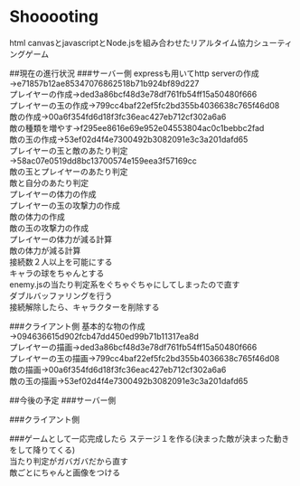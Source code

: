 # Shooooting
html canvasとjavascriptとNode.jsを組み合わせたリアルタイム協力シューティングゲーム  


##現在の進行状況
###サーバー側
expressも用いてhttp serverの作成→e71857b12ae85347076862518b71b924bf89d227  
プレイヤーの作成→ded3a86bcf48d3e78df761fb54ff15a50480f666  
プレイヤーの玉の作成→799cc4baf22ef5fc2bd355b4036638c765f46d08  
敵の作成→00a6f354fd6d18f3fc36eac427eb712cf302a6a6  
敵の種類を増やす→f295ee8616e69e952e04553804ac0c1bebbc2fad  
敵の玉の作成→53ef02d4f4e7300492b3082091e3c3a201dafd65  
プレイヤーの玉と敵のあたり判定→58ac07e0519dd8bc13700574e159eea3f57169cc  
敵の玉とプレイヤーのあたり判定  
敵と自分のあたり判定  
プレイヤーの体力の作成  
プレイヤーの玉の攻撃力の作成  
敵の体力の作成  
敵の玉の攻撃力の作成  
プレイヤーの体力が減る計算  
敵の体力が減る計算  
接続数２人以上を可能にする  
キャラの球をちゃんとする  
enemy.jsの当たり判定系をぐちゃぐちゃにしてしまったので直す  
ダブルバッファリングを行う  
接続解除したら、キャラクターを削除する  

###クライアント側
基本的な物の作成→094636615d902fcb47dd450ed99b71b11317ea8d  
プレイヤーの描画→ded3a86bcf48d3e78df761fb54ff15a50480f666  
プレイヤーの玉の描画→799cc4baf22ef5fc2bd355b4036638c765f46d08  
敵の描画→00a6f354fd6d18f3fc36eac427eb712cf302a6a6  
敵の玉の描画→53ef02d4f4e7300492b3082091e3c3a201dafd65  

##今後の予定
###サーバー側

###クライアント側


###ゲームとして一応完成したら
ステージ１を作る(決まった敵が決まった動きをして降りてくる)  
当たり判定がガバガバだから直す  
敵ごとにちゃんと画像をつける  